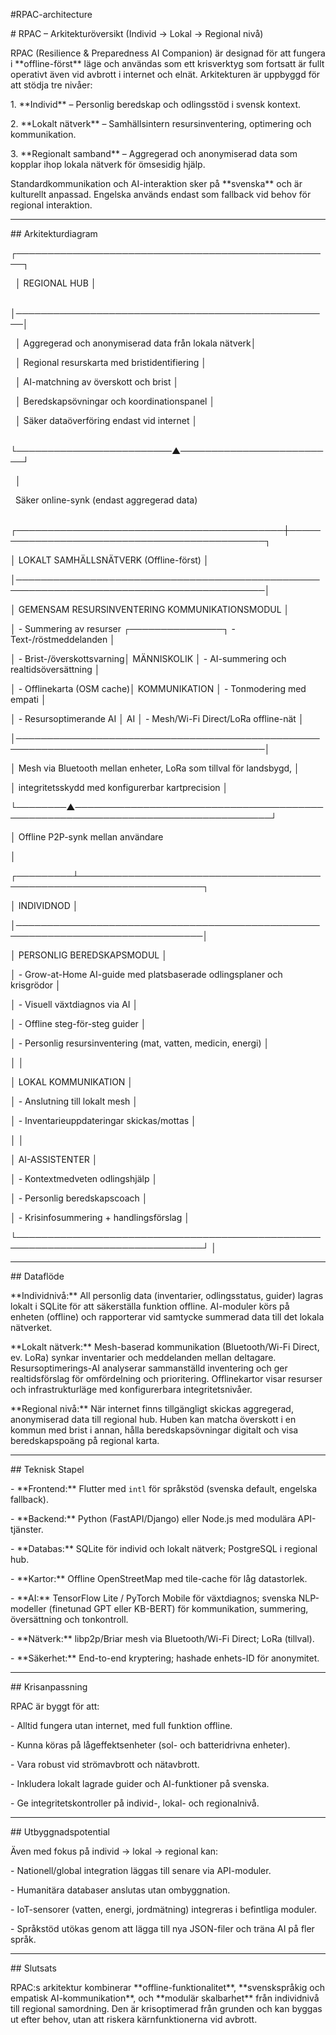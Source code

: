 \#RPAC-architecture



\# RPAC – Arkitekturöversikt (Individ → Lokal → Regional nivå)



RPAC (Resilience \& Preparedness AI Companion) är designad för att fungera i \*\*offline-först\*\* läge och användas som ett krisverktyg som fortsatt är fullt operativt även vid avbrott i internet och elnät. Arkitekturen är uppbyggd för att stödja tre nivåer:



1\. \*\*Individ\*\* – Personlig beredskap och odlingsstöd i svensk kontext.

2\. \*\*Lokalt nätverk\*\* – Samhällsintern resursinventering, optimering och kommunikation.

3\. \*\*Regionalt samband\*\* – Aggregerad och anonymiserad data som kopplar ihop lokala nätverk för ömsesidig hjälp.



Standardkommunikation och AI-interaktion sker på \*\*svenska\*\* och är kulturellt anpassad. Engelska används endast som fallback vid behov för regional interaktion.



---



\## Arkitekturdiagram

┌───────────────────────────────────────────────────┐

&nbsp;              │                 REGIONAL HUB                       │

&nbsp;              │───────────────────────────────────────────────────│

&nbsp;              │ Aggregerad och anonymiserad data från lokala nätverk│

&nbsp;              │ Regional resurskarta med bristidentifiering         │

&nbsp;              │ AI-matchning av överskott och brist                  │

&nbsp;              │ Beredskapsövningar och koordinationspanel           │

&nbsp;              │ Säker dataöverföring endast vid internet             │

&nbsp;              └─────────────────────────▲─────────────────────────┘

&nbsp;                                        │

&nbsp;                         Säker online-synk (endast aggregerad data)

&nbsp;                       ┌───────────────────────────────────────────┼──────────────────────────────────────────────┐

│                    LOKALT SAMHÄLLSNÄTVERK (Offline-först)                                 │

│──────────────────────────────────────────────────────────────────────────────────────────│

│ GEMENSAM RESURSINVENTERING            KOMMUNIKATIONSMODUL                                 │

│ - Summering av resurser   ┌───────────────┐  - Text-/röstmeddelanden                      │

│ - Brist-/överskottsvarning│  MÄNNISKOLIK  │  - AI-summering och realtidsöversättning       │

│ - Offlinekarta (OSM cache)│ KOMMUNIKATION │  - Tonmodering med empati                      │

│ - Resursoptimerande AI    │     AI        │  - Mesh/Wi-Fi Direct/LoRa offline-nät          │

│──────────────────────────────────────────────────────────────────────────────────────────│

│ Mesh via Bluetooth mellan enheter, LoRa som tillval för landsbygd,                          │

│ integritetsskydd med konfigurerbar kartprecision                                            │

└────────▲──────────────────────────────────────────────────────────────────────────────────┘

│ Offline P2P-synk mellan användare

│

┌─────────┴──────────────────────────────────────────────────────────────────────┐

│                          INDIVIDNOD                                             │

│────────────────────────────────────────────────────────────────────────────────│

│ PERSONLIG BEREDSKAPSMODUL                                                       │

│ - Grow-at-Home AI-guide med platsbaserade odlingsplaner och krisgrödor          │

│ - Visuell växtdiagnos via AI                                                    │

│ - Offline steg-för-steg guider                                                  │

│ - Personlig resursinventering (mat, vatten, medicin, energi)                    │

│                                                                                  │

│ LOKAL KOMMUNIKATION                                                              │

│ - Anslutning till lokalt mesh                                                    │

│ - Inventarieuppdateringar skickas/mottas                                        │

│                                                                                  │

│ AI-ASSISTENTER                                                                   │

│ - Kontextmedveten odlingshjälp                                                   │

│ - Personlig beredskapscoach                                                      │

│ - Krisinfosummering + handlingsförslag                                           │

└────────────────────────────────────────────────────────────────────────────────┘                 │

---



\## Dataflöde



\*\*Individnivå:\*\* All personlig data (inventarier, odlingsstatus, guider) lagras lokalt i SQLite för att säkerställa funktion offline. AI-moduler körs på enheten (offline) och rapporterar vid samtycke summerad data till det lokala nätverket.



\*\*Lokalt nätverk:\*\* Mesh-baserad kommunikation (Bluetooth/Wi-Fi Direct, ev. LoRa) synkar inventarier och meddelanden mellan deltagare. Resursoptimerings-AI analyserar sammanställd inventering och ger realtidsförslag för omfördelning och prioritering. Offlinekartor visar resurser och infrastrukturläge med konfigurerbara integritetsnivåer.



\*\*Regional nivå:\*\* När internet finns tillgängligt skickas aggregerad, anonymiserad data till regional hub. Huben kan matcha överskott i en kommun med brist i annan, hålla beredskapsövningar digitalt och visa beredskapspoäng på regional karta.



---



\## Teknisk Stapel



\- \*\*Frontend:\*\* Flutter med `intl` för språkstöd (svenska default, engelska fallback).

\- \*\*Backend:\*\* Python (FastAPI/Django) eller Node.js med modulära API-tjänster.

\- \*\*Databas:\*\* SQLite för individ och lokalt nätverk; PostgreSQL i regional hub.

\- \*\*Kartor:\*\* Offline OpenStreetMap med tile-cache för låg datastorlek.

\- \*\*AI:\*\* TensorFlow Lite / PyTorch Mobile för växtdiagnos; svenska NLP-modeller (finetunad GPT eller KB-BERT) för kommunikation, summering, översättning och tonkontroll.

\- \*\*Nätverk:\*\* libp2p/Briar mesh via Bluetooth/Wi-Fi Direct; LoRa (tillval).

\- \*\*Säkerhet:\*\* End-to-end kryptering; hashade enhets-ID för anonymitet.



---



\## Krisanpassning



RPAC är byggt för att:

\- Alltid fungera utan internet, med full funktion offline.

\- Kunna köras på lågeffektsenheter (sol- och batteridrivna enheter).

\- Vara robust vid strömavbrott och nätavbrott.

\- Inkludera lokalt lagrade guider och AI-funktioner på svenska.

\- Ge integritetskontroller på individ-, lokal- och regionalnivå.



---



\## Utbyggnadspotential



Även med fokus på individ → lokal → regional kan:

\- Nationell/global integration läggas till senare via API-moduler.

\- Humanitära databaser anslutas utan ombyggnation.

\- IoT-sensorer (vatten, energi, jordmätning) integreras i befintliga moduler.

\- Språkstöd utökas genom att lägga till nya JSON-filer och träna AI på fler språk.



---



\## Slutsats



RPAC:s arkitektur kombinerar \*\*offline-funktionalitet\*\*, \*\*svenskspråkig och empatisk AI-kommunikation\*\*, och \*\*modulär skalbarhet\*\* från individnivå till regional samordning. Den är krisoptimerad från grunden och kan byggas ut efter behov, utan att riskera kärnfunktionerna vid avbrott.

